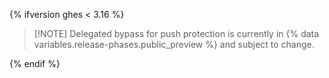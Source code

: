 {% ifversion ghes < 3.16 %}

>[!NOTE] Delegated bypass for push protection is currently in {% data variables.release-phases.public_preview %} and subject to change.

{% endif %}
